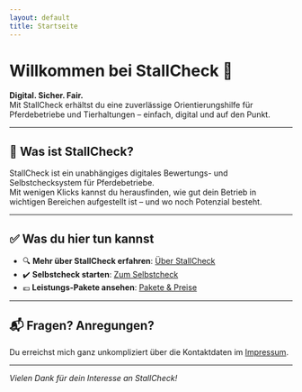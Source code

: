 ```yaml
---
layout: default
title: Startseite
---
```


# Willkommen bei StallCheck 🐴

**Digital. Sicher. Fair.**  
Mit StallCheck erhältst du eine zuverlässige Orientierungshilfe für Pferdebetriebe und Tierhaltungen – einfach, digital und auf den Punkt.

---

## 🧭 Was ist StallCheck?

StallCheck ist ein unabhängiges digitales Bewertungs- und Selbstchecksystem für Pferdebetriebe.  
Mit wenigen Klicks kannst du herausfinden, wie gut dein Betrieb in wichtigen Bereichen aufgestellt ist – und wo noch Potenzial besteht.

---

## ✅ Was du hier tun kannst

- 🔍 **Mehr über StallCheck erfahren**: [Über StallCheck](ueber.html)  
- ✔️ **Selbstcheck starten**: [Zum Selbstcheck](selbstcheck.html)  
- 💶 **Leistungs-Pakete ansehen**: [Pakete & Preise](pakete.html)

---

## 📬 Fragen? Anregungen?

Du erreichst mich ganz unkompliziert über die Kontaktdaten im [Impressum](impressum.html).

---

*Vielen Dank für dein Interesse an StallCheck!*

